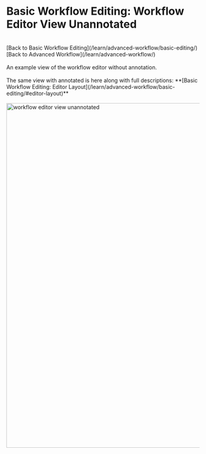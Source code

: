 <slot name="/learn/linkbox" />

# Basic Workflow Editing: Workflow Editor View Unannotated

<br />
[Back to Basic Workflow Editing](/learn/advanced-workflow/basic-editing/)
<br />
[Back to Advanced Workflow](/learn/advanced-workflow/)

<br />
<br />
An example view of the workflow editor without annotation. 
<br />
<br />
The same view with annotated is here along with full descriptions: **[Basic Workflow Editing: Editor Layout](/learn/advanced-workflow/basic-editing/#editor-layout)**
<br />
<br />
<img src="/src/images/learn/workflow_editor_overview_plain.png" alt="workflow editor view unannotated" width="900" />
<br />
<br />
<br />
